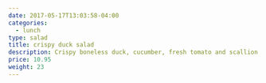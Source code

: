 ```yaml
---
date: 2017-05-17T13:03:58-04:00
categories:
  - lunch
type: salad
title: crispy duck salad
description: Crispy boneless duck, cucumber, fresh tomato and scallion in lime juice & roast chili dressing.
price: 10.95
weight: 23
---
```

